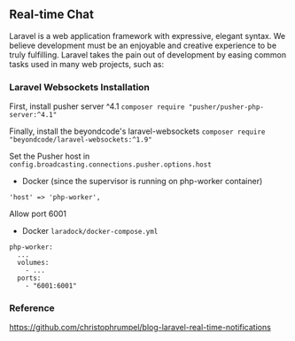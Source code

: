 ## Real-time Chat

Laravel is a web application framework with expressive, elegant syntax. We believe development must be an enjoyable and creative experience to be truly fulfilling. Laravel takes the pain out of development by easing common tasks used in many web projects, such as:

### Laravel Websockets Installation

First, install pusher server ^4.1
`composer require "pusher/pusher-php-server:^4.1"`

Finally, install the beyondcode's laravel-websockets
`composer require "beyondcode/laravel-websockets:^1.9"`

Set the Pusher host in `config.broadcasting.connections.pusher.options.host`
- Docker (since the supervisor is running on php-worker container)
```
'host' => 'php-worker',
```

Allow port 6001
- Docker `laradock/docker-compose.yml`
```
php-worker:
  ...
  volumes:
    - ...
  ports:
    - "6001:6001"
```

### Reference

https://github.com/christophrumpel/blog-laravel-real-time-notifications
